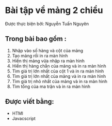 # Bài tập về mảng 2 chiều
Được thực biện bởi: Nguyễn Tuấn Nguyên
## Trong bài bao gồm :
<ol>
<li>Nhập vào số hàng và cột của mảng</li>
<li>Tạo mảng rồi in ra màn hình</li>
<li>Hiển thị mảng vừa nhập ra màn hình</li>
<li>Hiển thị hàng chẵn của mảng và in ra màn hình</li>
<li>Tìm giá trị lớn nhất của cột 1 và in ra màn hình</li>
<li>Tìm giá trị lớn nhất của mảng và in ra màn hình</li>
<li>Tìm giá trị nhỏ nhất của mảng và in ra màn hình</li>
<li>Tìm tổng của ma trận và in ra màn hình</li>
</ol>

## Được viết bằng:
- HTMl
- Javacscript
